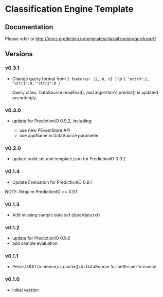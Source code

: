 # Classification Engine Template

## Documentation

Please refer to http://docs.prediction.io/templates/classification/quickstart/

## Versions

### v0.3.1

- Change query format from
    `{ features: [2, 0, 0] }`
  to
    `{ "attr0":2, "attr1":0, "attr2":0 }`

  Query class, DataSource readEval(), and algorithm's predict() is updated accordingly.

### v0.3.0

- update for PredictionIO 0.9.2, including:

  - use new PEventStore API
  - use appName in DataSource parameter

### v0.2.0

- update build.sbt and template.json for PredictionIO 0.9.2

### v0.1.4

- Update Evaluation for PredictionIO 0.9.1

NOTE: Require PredictionIO >= 0.9.1

### v0.1.3

- Add missing sample data set (data/data.txt)

### v0.1.2

- update for PredictionIO 0.9.0
- add sample evaluation

### v0.1.1

- Persist RDD to memory (.cache()) in DataSource for better performance

### v0.1.0

- initial version
